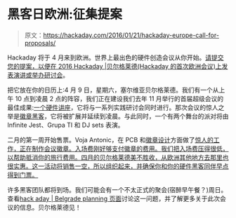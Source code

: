 # 黑客日欧洲:征集提案

> 原文：<https://hackaday.com/2016/01/21/hackaday-europe-call-for-proposals/>

Hackaday 将于 4 月来到欧洲。世界上最出色的硬件创造会议从你开始。[请提交您的提案，以便在 2016 Hackaday |贝尔格莱德(Hackaday 的首次欧洲会议)上发表演讲或举办研讨会](https://docs.google.com/forms/d/1ZXdUKBkIH8slJ4DQpfA8KP2IUyFORtAqeQspN_-wqUk/viewform?c=0&w=1)。

把它放在你的日历上:4 月 9 日，星期六，塞尔维亚贝尔格莱德。我们有一个从上午 10 点到凌晨 2 点的阵容，我们正在建设我们去年 11 月举行的首届超级会议的最佳成果:[一个硬件讲座](http://hackaday.com/2015/12/24/23-superconference-talks-you-shouldnt-miss/)，它将与一系列实践研讨会同时进行。那次会议的惊人之举是[徽章黑客](http://hackaday.com/2015/11/20/the-best-conference-badge-hacking-youve-ever-seen/)，它将被扩展并延续到凌晨。与此同时，一个有两个舞台的派对将由 Infinite Jest、Grupa TI 和 DJ sets 表演。

二月的第一周开始售票。Voja Antonic，在 PCB 和[徽章设计](http://hackaday.com/2015/10/07/conference-badges-are-the-newest-form-of-hardware-art/)方面做了[惊人的工作，正在制作会议徽章。入场费刚好够支付徽章的费用。我们把入场费压得很低，以帮助抵消你的旅行费用。四月的贝尔格莱德美不胜收，从欧洲其他地方去那里也很实惠。这一活动将销售一空，所以组织起来，并确保你和你的硬件黑客同伴早点得到门票。](http://hackaday.com/2015/06/03/how-to-build-beautiful-enclosures-from-fr4-aka-pcbs/)

许多黑客团队都将到场。我们可能会有一个不太正式的聚会(宿醉早午餐？)周日。查看[hack aday | Belgrade planning 页面](https://hackaday.io/project/8672-hackaday-belgrade)讨论这一问题，并了解更多关于此次会议的信息。贝尔格莱德见！